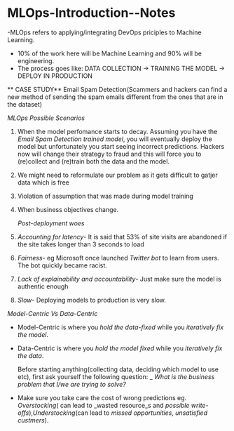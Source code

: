 # MLOps-Introduction--Notes
-MLOps refers to applying/integrating DevOps priciples to Machine Learning.
- 10% of the work here will be Machine  Learning and 90% will be engineering.
- The process goes like:
  DATA COLLECTION -> TRAINING THE MODEL -> DEPLOY IN PRODUCTION


 ** CASE STUDY**
Email Spam Detection(Scammers and hackers can find a new method of sending the spam emails different from the ones that are in the dataset)

_MLOps Possible Scenarios_
1. When the model perfomance starts to decay. Assuming you have the _Email Spam Detection trained model_, you will eventually deploy the model but unfortunately you start seeing incorrect predictions.
   Hackers now will change their strategy to fraud and this will force you to (re)collect and (re)train both the data and the model.

2. We might need to reformulate our problem as it gets difficult to gatjer data which is free

3. Violation of assumption that was made during model training

4. When business objectives change.

   _Post-deployment woes_
1. _Accounting for latency_- It is said that 53% of site visits are abandoned if the site takes longer than 3 seconds to load
2. _Fairness_- eg Microsoft once launched _Twitter bot_ to learn from users. The bot quickly became racist.
3. _Lack of explainability and accountability_- Just make sure the model is authentic enough
4. _Slow_- Deploying models to production is very slow.

_Model-Centric Vs Data-Centric_
- Model-Centric is where you _hold the _data-fixed__ while you _iteratively fix the model_.
- Data-Centric is where you _hold the model fixed_ while you _iteratively fix the data_.


  Before starting anything(collecting data, deciding which model to use etc), first ask yourself the following question:
_        _What is the business problem that I/we are trying to solve?_
- Make sure you take care the cost of wrong predictions eg. _Overstocking_( can lead to _wasted resource_s  and _possible write-offs_),_Understocking_(can lead to _missed opportunities_, _unsatisfied custmers_).











